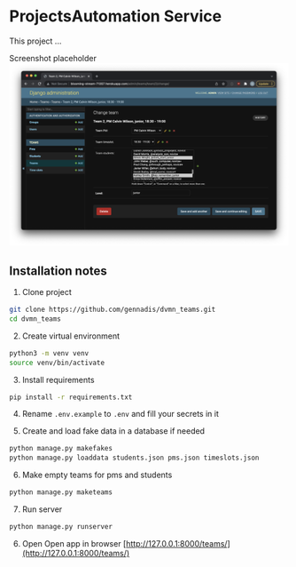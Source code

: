 # ProjectsAutomation Service

This project ...

Screenshot placeholder ![Screenshot](Screenshot.png)

## Installation notes
1. Clone project
```bash
git clone https://github.com/gennadis/dvmn_teams.git
cd dvmn_teams
```

2. Create virtual environment
```bash
python3 -m venv venv
source venv/bin/activate
```

3. Install requirements
```bash
pip install -r requirements.txt
```

4. Rename `.env.example` to `.env` and fill your secrets in it

5. Create and load fake data in a database if needed
```bash
python manage.py makefakes
python manage.py loaddata students.json pms.json timeslots.json
```

6. Make empty teams for pms and students
```bash
python manage.py maketeams
```

7. Run server
```bash
python manage.py runserver
```

6. Open
Open app in browser [http://127.0.0.1:8000/teams/](http://127.0.0.1:8000/teams/)

